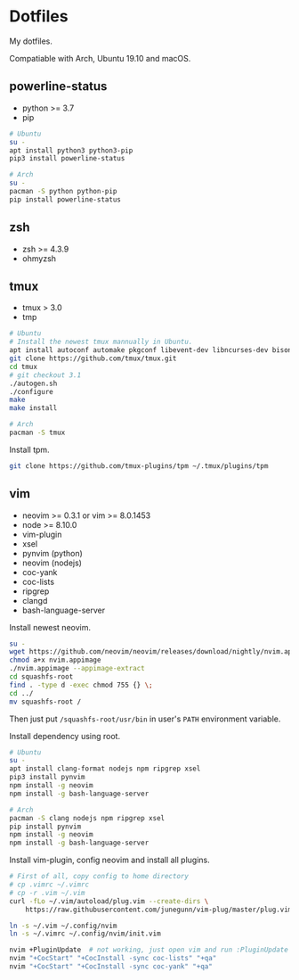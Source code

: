# Dotfiles

My dotfiles. 

Compatiable with Arch, Ubuntu 19.10 and macOS.


## powerline-status

* python >= 3.7
* pip

```bash
# Ubuntu
su -
apt install python3 python3-pip
pip3 install powerline-status
```

```bash
# Arch
su -
pacman -S python python-pip
pip install powerline-status
```


## zsh

* zsh >= 4.3.9 
* ohmyzsh


## tmux

* tmux > 3.0
* tmp

```bash
# Ubuntu
# Install the newest tmux mannually in Ubuntu.
apt install autoconf automake pkgconf libevent-dev libncurses-dev bison
git clone https://github.com/tmux/tmux.git
cd tmux
# git checkout 3.1
./autogen.sh
./configure
make
make install
```

```bash
# Arch
pacman -S tmux
```

Install tpm.

```bash
git clone https://github.com/tmux-plugins/tpm ~/.tmux/plugins/tpm
```

## vim

* neovim >= 0.3.1 or vim >= 8.0.1453
* node >= 8.10.0
* vim-plugin
* xsel
* pynvim (python)
* neovim (nodejs)
* coc-yank
* coc-lists
* ripgrep
* clangd
* bash-language-server

Install newest neovim.

```bash
su -
wget https://github.com/neovim/neovim/releases/download/nightly/nvim.appimage
chmod a+x nvim.appimage
./nvim.appimage --appimage-extract
cd squashfs-root
find . -type d -exec chmod 755 {} \;
cd ../
mv squashfs-root /
```

Then just put `/squashfs-root/usr/bin` in user's `PATH` environment variable.

Install dependency using root.

```bash
# Ubuntu
su -
apt install clang-format nodejs npm ripgrep xsel
pip3 install pynvim
npm install -g neovim
npm install -g bash-language-server
```

```bash
# Arch
pacman -S clang nodejs npm ripgrep xsel
pip install pynvim
npm install -g neovim
npm install -g bash-language-server
```

Install vim-plugin, config neovim and install all plugins.

```bash
# First of all, copy config to home directory
# cp .vimrc ~/.vimrc
# cp -r .vim ~/.vim
curl -fLo ~/.vim/autoload/plug.vim --create-dirs \
    https://raw.githubusercontent.com/junegunn/vim-plug/master/plug.vim

ln -s ~/.vim ~/.config/nvim
ln -s ~/.vimrc ~/.config/nvim/init.vim

nvim +PluginUpdate  # not working, just open vim and run :PluginUpdate manually
nvim "+CocStart" "+CocInstall -sync coc-lists" "+qa"
nvim "+CocStart" "+CocInstall -sync coc-yank" "+qa"
```
